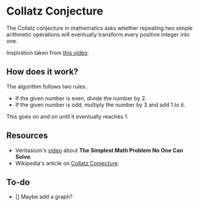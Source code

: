 # Collatz Conjecture
The Collatz conjecture in mathematics asks whether repeating two simple arithmetic operations will eventually transform every positive integer into one.

Inspiration taken from [this video](https://www.youtube.com/watch?v=094y1Z2wpJg).

## How does it work?
The algorithm follows two rules.
- If the given number is even, divide the number by 2.
- If the given number is odd, multiply the number by 3 and add 1 to it.

This goes on and on until it eventually reaches 1. 

## Resources
- Veritasium's [video](https://www.youtube.com/watch?v=094y1Z2wpJg) about **The Simplest Math Problem No One Can Solve**.
- Wikipedia's article on [Collatz Conjecture](https://en.wikipedia.org/wiki/Collatz_conjecture).

## To-do 
- [] Maybe add a graph?